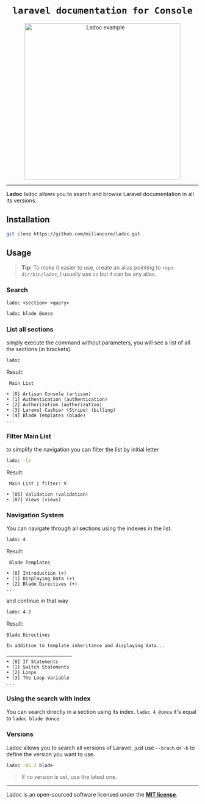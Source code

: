 
<h1 align="center" style="border:none !important">
    <code>laravel documentation for Console</code>
</h1>

<p align="center">
    <img src="https://raw.githubusercontent.com/millancore/lo/main/art/example.png" alt="Ladoc example" height="408">
</p>

------

**Ladoc** ladoc allows you to search and browse Laravel documentation in all its versions.

## Installation

```bash
git clone https://github.com/millancore/ladoc.git
```
## Usage

> **Tip:** To make it easier to use, create an alias pointing to `repo-dir/bin/ladoc`, I usually use `zz` but it can be any alias.

### Search

`ladoc <section> <query>`

```bash
ladoc blade @once
```
### List all sections

simply execute the command without parameters,  you will see a list of all the sections (in brackets).

```bash
ladoc
```
Result:
```
 Main List

• [0] Artisan Console (artisan)
• [1] Authentication (authentication)
• [2] Authorization (authorization)
• [3] Laravel Cashier (Stripe) (billing)
• [4] Blade Templates (blade)
... 
```
### Filter Main List
to simplify the navigation you can filter the list by initial letter 

```bash
ladoc -lv
```
Result:
```
 Main List | filter: V

• [85] Validation (validation)
• [87] Views (views)
```

### Navigation System
You can navigate through all sections using the indexes in the list. 

```bash
ladoc 4
```
Result:
```
 Blade Templates

• [0] Introduction (+)
• [1] Displaying Data (+)
• [2] Blade Directives (+)
...
```
and continue in that way

```bash
ladoc 4 2
```
Result:
```
Blade Directives

In addition to template inheritance and displaying data...

────────────────────────
• [0] If Statements
• [1] Switch Statements
• [2] Loops
• [3] The Loop Variable
...
```
### Using the search with index

You can search directly in a section using its index. `ladoc 4 @once` it's equal to `ladoc blade @once`.

### Versions

Ladoc allows you to search all versions of Laravel, just use `--brach` or `-b` to define the version you want to use.

```bash
ladoc -b5.2 blade
```
> If no version is set, use the latest one.

---

Ladoc is an open-sourced software licensed under the **[MIT license](https://opensource.org/licenses/MIT)**.



